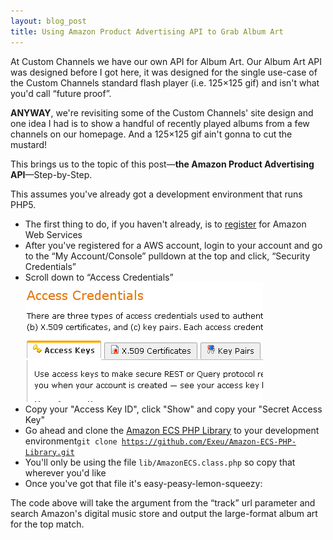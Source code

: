 ```yaml
---
layout: blog_post
title: Using Amazon Product Advertising API to Grab Album Art
---
```


At Custom Channels we have our own API for Album Art. Our Album Art API was designed
before I got here, it was designed for the single use-case of the Custom Channels standard flash player 
(i.e. 125×125 gif) and isn't what you'd call “future proof”. 

**ANYWAY**, we're revisiting some of the Custom Channels' site design and
one idea I had is to show a handful of recently played albums from a few channels
on our homepage. And a 125×125 gif ain't gonna to cut the mustard!

This brings us to the topic of this post—**the Amazon Product Advertising API**—Step-by-Step.

This assumes you've already got a development environment that runs PHP5.

* The first thing to do, if you haven't already, is to [register](http://aws.amazon.com/ "AWS Register") for Amazon Web Services
* After you've registered for a AWS account, login to your account and go to the “My Account/Console” pulldown at the top and 
click, “Security Credentials”
* Scroll down to “Access Credentials”<br><img class="blogImg" src="/images/access_credentials.png" alt="Access Credentials">
* Copy your "Access Key ID", click "Show" and copy your "Secret Access Key"
* Go ahead and clone the [Amazon ECS PHP Library](https://github.com/Exeu/Amazon-ECS-PHP-Library "Amazon ECS PHP Library") to your development environment<code class="codeBlock">git clone https://github.com/Exeu/Amazon-ECS-PHP-Library.git</code>
* You'll only be using the file <code>lib/AmazonECS.class.php</code> so copy that wherever you'd like
* Once you've got that file it's easy-peasy-lemon-squeezy:
<script src="https://gist.github.com/3364600.js?file=amazon-album-art.php"> </script>
The code above will take the argument from the “track” url parameter and 
search Amazon's digital music store and output the large-format album art for the top match.
